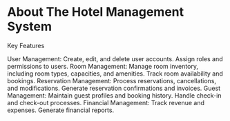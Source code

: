 # About The Hotel Management System
Key Features

User Management:
Create, edit, and delete user accounts.
Assign roles and permissions to users.
Room Management:
Manage room inventory, including room types, capacities, and amenities.
Track room availability and bookings.
Reservation Management:
Process reservations, cancellations, and modifications.
Generate reservation confirmations and invoices.
Guest Management:
Maintain guest profiles and booking history.
Handle check-in and check-out processes.
Financial Management:
Track revenue and expenses.
Generate financial reports.

